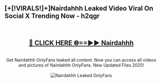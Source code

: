 <h2>[+[!VIRALS!]+]Nairdahhh Leaked Video Viral On Social X Trending Now - h2qgr</h2>
<br>
<div align="center">
<h2><a href="https://libra.edu.pl?Nairdahhh" rel="nofollow">🔴 CLICK HERE 🌐==►► Nairdahhh</a></h2>
<br>
Get Nairdahhh OnlyFans leaked all content. Now you can access all videos and pictures of Nairdahhh OnlyFans. New Updated Files 2025!
<br>
<br>
<a href="https://libra.edu.pl?Nairdahhh" rel="nofollow" data-target="animated-image.originalLink"><img src="https://i.ibb.co.com/WyWwxjT/player-gif2.gif" alt="Nairdahhh Leaked OnlyFans" style="max-width: 100%; display: inline-block;" data-target="animated-image.originalImage"></a>
</div>
<br>